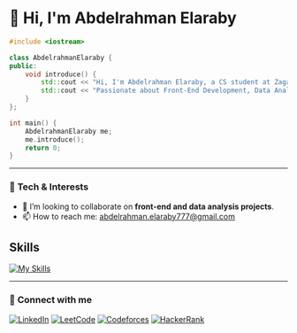 # 👋 Hi, I'm Abdelrahman Elaraby

```cpp
#include <iostream>

class AbdelrahmanElaraby {
public:
    void introduce() {
        std::cout << "Hi, I'm Abdelrahman Elaraby, a CS student at Zagazig University.\n";
        std::cout << "Passionate about Front-End Development, Data Analysis, and continuous learning.\n";
    }
};

int main() {
    AbdelrahmanElaraby me;
    me.introduce();
    return 0;
}

```
---

### 🌟 **Tech & Interests**
- 👥 I’m looking to collaborate on **front-end and data analysis projects**.
- 📫 How to reach me: abdelrahman.elaraby777@gmail.com

## Skills
[![My Skills](https://skillicons.dev/icons?i=python,cpp,js,nodejs,html,css,sass,bootstrap,mysqlp&perline=9)](https://skillicons.dev)


---


### 📡 **Connect with me**
[![LinkedIn](https://img.shields.io/badge/LinkedIn-%230A66C2.svg?style=for-the-badge&logo=linkedin&logoColor=white)](https://www.linkedin.com/in/abdelrahman-elaraby-a06a492a5/)
[![LeetCode](https://img.shields.io/badge/LeetCode-%23FFA116.svg?style=for-the-badge&logo=leetcode&logoColor=white)](https://leetcode.com/u/aelaraby2/)
[![Codeforces](https://img.shields.io/badge/Codeforces-%231F8ACB.svg?style=for-the-badge&logo=codeforces&logoColor=white)](https://codeforces.com/profile/aelaraby_ae)
[![HackerRank](https://img.shields.io/badge/HackerRank-%232EC866.svg?style=for-the-badge&logo=hackerrank&logoColor=white)](https://www.hackerrank.com/profile/abdelrahman_ela4)


